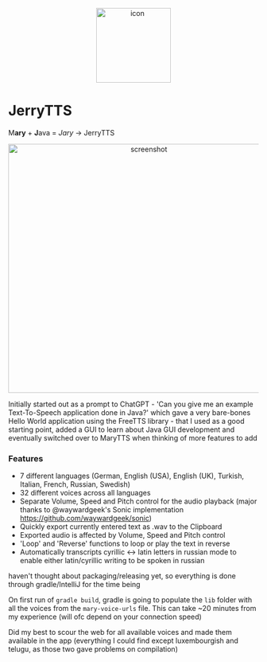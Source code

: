 <p align="center">
  <img src="https://user-images.githubusercontent.com/39552449/209026824-8937a73f-c01c-4945-9794-0a93b6995b87.png" alt="icon" width="150" height="150">
</p>

# JerryTTS 


M**ary** + **J**ava = *Jary* -> JerryTTS

<p align="center">
  <img src="https://user-images.githubusercontent.com/39552449/209025976-cd9deaf2-7037-4ca1-9f60-2b9bb486c984.png" alt="screenshot" width="550" height="500">
</p>



Initially started out as a prompt to ChatGPT - 'Can you give me an example Text-To-Speech application done in Java?' 
which gave a very bare-bones Hello World application using the FreeTTS library - that I used as a good starting point, added a GUI
to learn about Java GUI development and eventually switched over to MaryTTS when thinking of more features to add

### Features

- 7 different languages (German, English (USA), English (UK), Turkish, Italian, French, Russian, Swedish)
- 32 different voices across all languages
- Separate Volume, Speed and Pitch control for the audio playback (major thanks to @waywardgeek's Sonic implementation https://github.com/waywardgeek/sonic)
- Quickly export currently entered text as .wav to the Clipboard
- Exported audio is affected by Volume, Speed and Pitch control
- 'Loop' and 'Reverse' functions to loop or play the text in reverse
- Automatically transcripts cyrillic <-> latin letters in russian mode to enable either latin/cyrillic writing to be spoken in russian

haven't thought about packaging/releasing yet, so everything is done through gradle/IntelliJ for the time being

On first run of `gradle build`, gradle is going to populate the `lib` folder with all the voices from the `mary-voice-urls` file. This can take ~20 minutes from my experience (will ofc depend on your connection speed)

Did my best to scour the web for all available voices and made them available in the app (everything I could find except luxembourgish and telugu, as those two gave problems on compilation)

